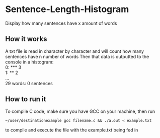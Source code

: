 # Sentence-Length-Histogram

Display how many sentences have x amount of words

## How it works
A txt file is read in character by character and will count how many sentences have n number of words
Then that data is outputted to the console in a histogram:  
0: *** 3  
1: ** 2  
...  
29 words: 0 sentences

## How to run it
To compile C code, make sure you have GCC on your machine, then run
```
~/user/destinationexample gcc filename.c && ./a.out < example.txt
```
to compile and execute the file with the example.txt being fed in
